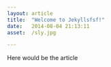 ```yaml
---
layout: article
title:  "Welcome to Jekyllsfsf!"
date:   2014-08-04 21:13:11
asset:  /sly.jpg

---
```




Here would be the article